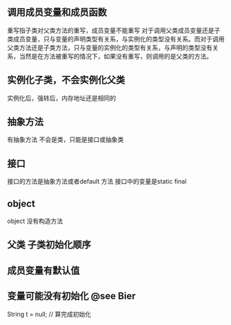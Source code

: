 ## 调用成员变量和成员函数
重写指子类对父类方法的重写，成员变量不能重写
对于调用父类成员变量还是子类成员变量，只与变量的声明类型有关系，与实例化的类型没有关系。而对于调用父类方法还是子类方法，只与变量的实例化的类型有关系，与声明的类型没有关系，当然是在方法被重写的情况下，如果没有重写，则调用的是父类的方法。

## 实例化子类，不会实例化父类
实例化后，强转后，内存地址还是相同的

## 抽象方法
有抽象方法 不会是类，只能是接口或抽象类


## 接口
接口的方法是抽象方法或者default 方法
接口中的变量是static final


## object 
object 没有构造方法

## 父类 子类初始化顺序


## 成员变量有默认值


## 变量可能没有初始化  @see Bier
String t = null; // 算完成初始化

